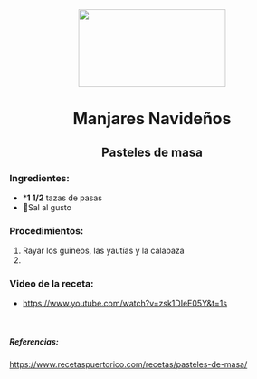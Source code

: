 <div align="center">

<img src="https://i.pinimg.com/originals/46/53/0b/46530bd36ff0f269bd4d0616ac085ae4.jpg" width="260" height="137" />
  
# Manjares Navideños
## Pasteles de masa

</div>
  
### Ingredientes:
- ***1 1/2** tazas de pasas
- 🧂Sal al gusto 

### Procedimientos:
1. Rayar los guineos, las yautías y la calabaza
2. 

### Video de la receta:
- https://www.youtube.com/watch?v=zsk1DIeE05Y&t=1s
<br>

##### Referencias:
https://www.recetaspuertorico.com/recetas/pasteles-de-masa/
